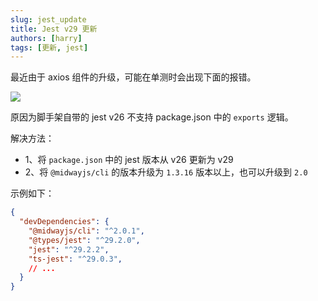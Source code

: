 ```yaml
---
slug: jest_update
title: Jest v29 更新
authors: [harry]
tags: [更新, jest]
---
```


最近由于 axios 组件的升级，可能在单测时会出现下面的报错。

![](https://img.alicdn.com/imgextra/i2/O1CN01G4Ze0F1qVxwcNwYeF_!!6000000005502-2-tps-2080-1158.png)

原因为脚手架自带的 jest v26 不支持 package.json 中的 `exports` 逻辑。

解决方法：

- 1、将 `package.json` 中的 jest 版本从 v26 更新为 v29
- 2、将 `@midwayjs/cli` 的版本升级为 `1.3.16` 版本以上，也可以升级到 `2.0`

示例如下：

```json
{
  "devDependencies": {
    "@midwayjs/cli": "^2.0.1",
    "@types/jest": "^29.2.0",
    "jest": "^29.2.2",
    "ts-jest": "^29.0.3",
    // ...
  }
}
```
